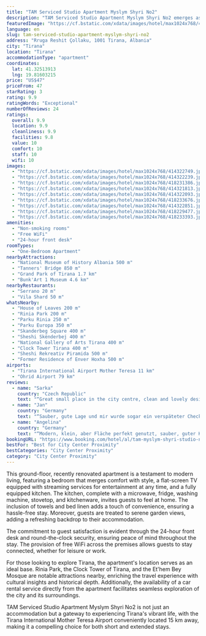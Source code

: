 ```yaml
---
title: "TAM Serviced Studio Apartment Myslym Shyri No2"
description: "TAM Serviced Studio Apartment Myslym Shyri No2 emerges as a prime choice for travelers seeking comfort and convenience in the heart of Tirana."
featuredImage: "https://cf.bstatic.com/xdata/images/hotel/max1024x768/414322749.jpg?k=30a8b5f826a1a4318545992462fb80e13ec77ff39555f36729a1ee4126af0d7a&o=&hp=1"
language: en
slug: tam-serviced-studio-apartment-myslym-shyri-no2
address: "Rruga Reshit Çollaku, 1001 Tirana, Albania"
city: "Tirana"
location: "Tirana"
accommodationType: "apartment"
coordinates:
  lat: 41.32513913
  lng: 19.81603215
price: "US$47"
priceFrom: 47
starRating: 3
rating: 9.9
ratingWords: "Exceptional"
numberOfReviews: 24
ratings:
  overall: 9.9
  location: 9.9
  cleanliness: 9.9
  facilities: 9.8
  value: 10
  comfort: 10
  staff: 10
  wifi: 10
images:
  - "https://cf.bstatic.com/xdata/images/hotel/max1024x768/414322749.jpg?k=30a8b5f826a1a4318545992462fb80e13ec77ff39555f36729a1ee4126af0d7a&o=&hp=1"
  - "https://cf.bstatic.com/xdata/images/hotel/max1024x768/414322239.jpg?k=64950a411e38eb3c16a138e6a81c057a463e544657a5914b17f0f92458d23ac6&o=&hp=1"
  - "https://cf.bstatic.com/xdata/images/hotel/max1024x768/418231386.jpg?k=1ac9451e873b68583f3e197ddec0e24347470c8c99edc7a0c9a80fc35d819596&o=&hp=1"
  - "https://cf.bstatic.com/xdata/images/hotel/max1024x768/414321813.jpg?k=cbcbe21b8b8f77f1b5a7698cbfed4aa8a4768a34111cbb4a8f995cc6b94eed4e&o=&hp=1"
  - "https://cf.bstatic.com/xdata/images/hotel/max1024x768/414322093.jpg?k=a534f294888560a8ea394e16271e17bb95a8566b42ca10978d1169b2289aaeb2&o=&hp=1"
  - "https://cf.bstatic.com/xdata/images/hotel/max1024x768/418233676.jpg?k=fb6fdec6425fe309fbec70dc5866cf5d5ddeef11d2f2a60ca1422c48c2e32c66&o=&hp=1"
  - "https://cf.bstatic.com/xdata/images/hotel/max1024x768/414322851.jpg?k=7c1431fd6678464e09f863b5e856283134437a2e0ea5aaa61ba818084116a8f3&o=&hp=1"
  - "https://cf.bstatic.com/xdata/images/hotel/max1024x768/418229477.jpg?k=82e14d08f6834936ac1ad18c0edb8fcc2cf1519d05cff33fe6fc8a2e7d8c656e&o=&hp=1"
  - "https://cf.bstatic.com/xdata/images/hotel/max1024x768/418233393.jpg?k=f7bdb9c7909e5619b9d1ed1be29ba3b9b9847ff5215b853d10df3cc565e2b553&o=&hp=1"
amenities:
  - "Non-smoking rooms"
  - "Free WiFi"
  - "24-hour front desk"
roomTypes:
  - "One-Bedroom Apartment"
nearbyAttractions:
  - "National Museum of History Albania 500 m"
  - "Tanners' Bridge 850 m"
  - "Grand Park of Tirana 1.7 km"
  - "Bunk'Art 1 Museum 4.6 km"
nearbyRestaurants:
  - "Serrano 20 m"
  - "Vila Shard 50 m"
whatsNearby:
  - "House of Leaves 200 m"
  - "Rinia Park 200 m"
  - "Parku Rinia 250 m"
  - "Parku Europa 350 m"
  - "Skanderbeg Square 400 m"
  - "Sheshi Skënderbej 400 m"
  - "National Gallery of Arts Tirana 400 m"
  - "Clock Tower Tirana 400 m"
  - "Sheshi Rekreativ Piramida 500 m"
  - "Former Residence of Enver Hoxha 500 m"
airports:
  - "Tirana International Airport Mother Teresa 11 km"
  - "Ohrid Airport 79 km"
reviews:
  - name: "Sarka"
    country: "Czech Republic"
    text: "“Great small place in the city centre, clean and lovely design, you dont even recognize there is no window”"
  - name: "Jan"
    country: "Germany"
    text: "“Sauber, gute Lage und mir wurde sogar ein verspäteter Check-out gewährt”"
  - name: "Angelina"
    country: "Germany"
    text: "“Modern, klein, aber Fläche perfekt genutzt, sauber, guter Kontakt.”"
bookingURL: "https://www.booking.com/hotel/al/tam-myslym-shyri-studio-no-2.en-gb.html?aid=8035640"
bestFor: "Best for City Center Proximity"
bestCategories: "City Center Proximity"
category: "City Center Proximity"
---
```


This ground-floor, recently renovated apartment is a testament to modern living, featuring a bedroom that merges comfort with style, a flat-screen TV equipped with streaming services for entertainment at any time, and a fully equipped kitchen. The kitchen, complete with a microwave, fridge, washing machine, stovetop, and kitchenware, invites guests to feel at home. The inclusion of towels and bed linen adds a touch of convenience, ensuring a hassle-free stay. Moreover, guests are treated to serene garden views, adding a refreshing backdrop to their accommodation.

The commitment to guest satisfaction is evident through the 24-hour front desk and round-the-clock security, ensuring peace of mind throughout the stay. The provision of free WiFi across the premises allows guests to stay connected, whether for leisure or work.

For those looking to explore Tirana, the apartment's location serves as an ideal base. Rinia Park, the Clock Tower of Tirana, and the Et'hem Bey Mosque are notable attractions nearby, enriching the travel experience with cultural insights and historical depth. Additionally, the availability of a car rental service directly from the apartment facilitates seamless exploration of the city and its surroundings.

TAM Serviced Studio Apartment Myslym Shyri No2 is not just an accommodation but a gateway to experiencing Tirana's vibrant life, with the Tirana International Mother Teresa Airport conveniently located 15 km away, making it a compelling choice for both short and extended stays.